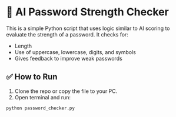 # 🔐 AI Password Strength Checker

This is a simple Python script that uses logic similar to AI scoring to evaluate the strength of a password. It checks for:
- Length
- Use of uppercase, lowercase, digits, and symbols
- Gives feedback to improve weak passwords

## ✅ How to Run
1. Clone the repo or copy the file to your PC.
2. Open terminal and run:
```bash
python password_checker.py